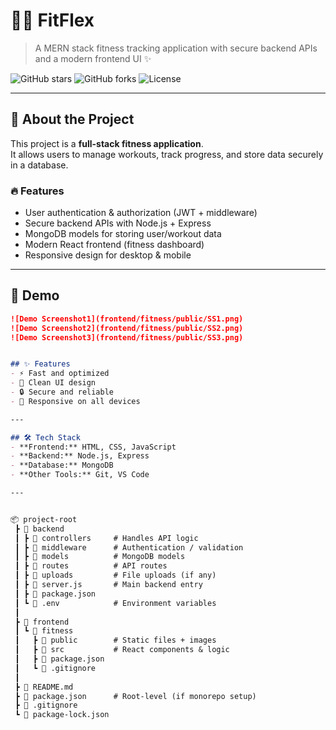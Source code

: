 # 🏋️‍♂️ FitFlex

> A MERN stack fitness tracking application with secure backend APIs and a modern frontend UI ✨

![GitHub stars](https://img.shields.io/github/stars/whatsup-ab78/fitness_class_booking?style=social)
![GitHub forks](https://img.shields.io/github/forks/whatsup-ab78/fitness_class_booking?style=social)
![License](https://img.shields.io/badge/license-MIT-blue.svg)

---

## 📖 About the Project
This project is a **full-stack fitness application**.  
It allows users to manage workouts, track progress, and store data securely in a database.  

### 🔥 Features
- User authentication & authorization (JWT + middleware)  
- Secure backend APIs with Node.js + Express  
- MongoDB models for storing user/workout data  
- Modern React frontend (fitness dashboard)  
- Responsive design for desktop & mobile  

---

## 📸 Demo

```md
![Demo Screenshot1](frontend/fitness/public/SS1.png)
![Demo Screenshot2](frontend/fitness/public/SS2.png)
![Demo Screenshot3](frontend/fitness/public/SS3.png)


## ✨ Features
- ⚡ Fast and optimized  
- 🎨 Clean UI design  
- 🔒 Secure and reliable  
- 📱 Responsive on all devices  

---

## 🛠️ Tech Stack
- **Frontend:** HTML, CSS, JavaScript  
- **Backend:** Node.js, Express  
- **Database:** MongoDB  
- **Other Tools:** Git, VS Code  

---


📦 project-root
 ┣ 📂 backend
 ┃ ┣ 📂 controllers     # Handles API logic
 ┃ ┣ 📂 middleware      # Authentication / validation
 ┃ ┣ 📂 models          # MongoDB models
 ┃ ┣ 📂 routes          # API routes
 ┃ ┣ 📂 uploads         # File uploads (if any)
 ┃ ┣ 📜 server.js       # Main backend entry
 ┃ ┣ 📜 package.json
 ┃ ┗ 📜 .env            # Environment variables
 ┃
 ┣ 📂 frontend
 ┃ ┗ 📂 fitness
 ┃   ┣ 📂 public        # Static files + images
 ┃   ┣ 📂 src           # React components & logic
 ┃   ┣ 📜 package.json
 ┃   ┗ 📜 .gitignore
 ┃
 ┣ 📜 README.md
 ┣ 📜 package.json      # Root-level (if monorepo setup)
 ┣ 📜 .gitignore
 ┗ 📜 package-lock.json
